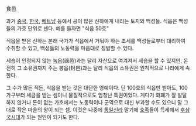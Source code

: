 食邑

과거 [중국](%EC%A4%91%EA%B5%AD.md), [한국](%ED%95%9C%EA%B5%AD.md),
[베트남](%EB%B2%A0%ED%8A%B8%EB%82%A8.md) 등에서 공이 많은 신하에게 내리는 토지와 백성들. 식읍은 백성들의
가호 단위로 센다. 예를 들자면 "식읍 50호"

식읍을 받은 신하는 본래 국가가 식읍에서 거둬야 하는 조세를 백성들로부터 대리하여 수취할 수 있고, 백성들의 노동력을 마음대로 징발할 수
있다.

세습이 인정되지 않는 [녹읍](%EB%85%B9%EC%9D%8D.md)(祿邑)과는 달리 자산으로 여겨져서 세습을 할 수 있지만, 온전히
그 소유권까지 주는 봉읍(封邑)과는 달리 식읍의 소유권은 원칙적으로 나라에게 속한다.

그 수가 많든 적든, 식읍을 받는 것은 대단한 영예이다. 단 100호의 식읍만 받아도, 100가구부터 세금을 받는 셈이니 물질적으로도 엄청난
특권이었다. 게다가 화폐가 잘 발달하지 않거나 돈이 없는 가호에서는 노동력이나 군역으로 대신 부과할 수도 있으니 말 그대로 작은 마을의 왕이
되는 셈. 이것은 나중에 [통일신라](%ED%86%B5%EC%9D%BC%EC%8B%A0%EB%9D%BC.md) 말기에
[호족](%ED%98%B8%EC%A1%B1.md)들이 득세해서
[후삼국시대](%ED%9B%84%EC%82%BC%EA%B5%AD%EC%8B%9C%EB%8C%80.md)가 되는 원인이 되기도 한다.

